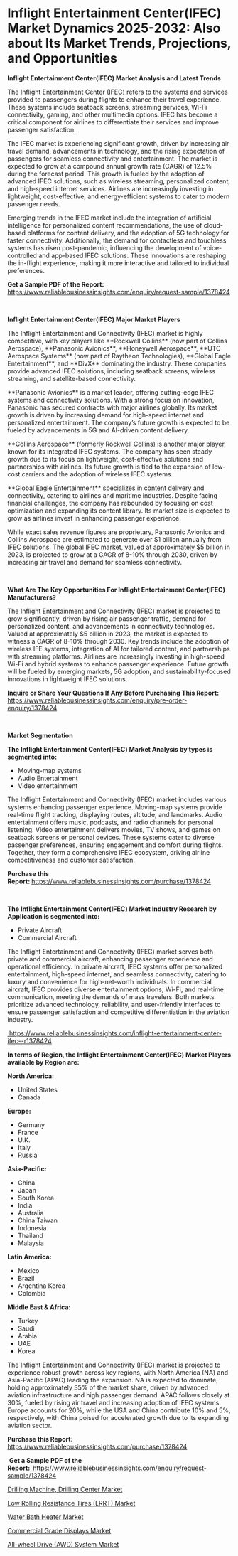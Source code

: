 <p><h1>Inflight Entertainment Center(IFEC) Market Dynamics 2025-2032: Also about Its Market Trends, Projections, and Opportunities</h1></p><p><strong>Inflight Entertainment Center(IFEC) Market Analysis and Latest Trends</strong></p>
<p><p>The Inflight Entertainment Center (IFEC) refers to the systems and services provided to passengers during flights to enhance their travel experience. These systems include seatback screens, streaming services, Wi-Fi connectivity, gaming, and other multimedia options. IFEC has become a critical component for airlines to differentiate their services and improve passenger satisfaction.</p><p>The IFEC market is experiencing significant growth, driven by increasing air travel demand, advancements in technology, and the rising expectation of passengers for seamless connectivity and entertainment. The market is expected to grow at a compound annual growth rate (CAGR) of 12.5% during the forecast period. This growth is fueled by the adoption of advanced IFEC solutions, such as wireless streaming, personalized content, and high-speed internet services. Airlines are increasingly investing in lightweight, cost-effective, and energy-efficient systems to cater to modern passenger needs.</p><p>Emerging trends in the IFEC market include the integration of artificial intelligence for personalized content recommendations, the use of cloud-based platforms for content delivery, and the adoption of 5G technology for faster connectivity. Additionally, the demand for contactless and touchless systems has risen post-pandemic, influencing the development of voice-controlled and app-based IFEC solutions. These innovations are reshaping the in-flight experience, making it more interactive and tailored to individual preferences.</p></p>
<p><strong>Get a Sample PDF of the Report:&nbsp;</strong> <a href="https://www.reliablebusinessinsights.com/enquiry/request-sample/1378424?utm_campaign=1091&utm_medium=2&utm_source=Github&utm_content=ia&utm_term=23012025&utm_id=inflight-entertainment-centerifec">https://www.reliablebusinessinsights.com/enquiry/request-sample/1378424</a></p>
<p>&nbsp;</p>
<p><strong>Inflight Entertainment Center(IFEC) Major Market Players</strong></p>
<p><p>The Inflight Entertainment and Connectivity (IFEC) market is highly competitive, with key players like **Rockwell Collins** (now part of Collins Aerospace), **Panasonic Avionics**, **Honeywell Aerospace**, **UTC Aerospace Systems** (now part of Raytheon Technologies), **Global Eagle Entertainment**, and **DivX** dominating the industry. These companies provide advanced IFEC solutions, including seatback screens, wireless streaming, and satellite-based connectivity.</p><p>**Panasonic Avionics** is a market leader, offering cutting-edge IFEC systems and connectivity solutions. With a strong focus on innovation, Panasonic has secured contracts with major airlines globally. Its market growth is driven by increasing demand for high-speed internet and personalized entertainment. The company’s future growth is expected to be fueled by advancements in 5G and AI-driven content delivery.</p><p>**Collins Aerospace** (formerly Rockwell Collins) is another major player, known for its integrated IFEC systems. The company has seen steady growth due to its focus on lightweight, cost-effective solutions and partnerships with airlines. Its future growth is tied to the expansion of low-cost carriers and the adoption of wireless IFEC systems.</p><p>**Global Eagle Entertainment** specializes in content delivery and connectivity, catering to airlines and maritime industries. Despite facing financial challenges, the company has rebounded by focusing on cost optimization and expanding its content library. Its market size is expected to grow as airlines invest in enhancing passenger experience.</p><p>While exact sales revenue figures are proprietary, Panasonic Avionics and Collins Aerospace are estimated to generate over $1 billion annually from IFEC solutions. The global IFEC market, valued at approximately $5 billion in 2023, is projected to grow at a CAGR of 8-10% through 2030, driven by increasing air travel and demand for seamless connectivity.</p></p>
<p>&nbsp;</p>
<p><strong>What Are The Key Opportunities For Inflight Entertainment Center(IFEC) Manufacturers?</strong></p>
<p><p>The Inflight Entertainment and Connectivity (IFEC) market is projected to grow significantly, driven by rising air passenger traffic, demand for personalized content, and advancements in connectivity technologies. Valued at approximately $5 billion in 2023, the market is expected to witness a CAGR of 8-10% through 2030. Key trends include the adoption of wireless IFE systems, integration of AI for tailored content, and partnerships with streaming platforms. Airlines are increasingly investing in high-speed Wi-Fi and hybrid systems to enhance passenger experience. Future growth will be fueled by emerging markets, 5G adoption, and sustainability-focused innovations in lightweight IFEC solutions.</p></p>
<p><strong>Inquire or Share Your Questions If Any Before Purchasing This Report:</strong> <a href="https://www.reliablebusinessinsights.com/enquiry/pre-order-enquiry/1378424?utm_campaign=1091&utm_medium=2&utm_source=Github&utm_content=ia&utm_term=23012025&utm_id=inflight-entertainment-centerifec">https://www.reliablebusinessinsights.com/enquiry/pre-order-enquiry/1378424</a></p>
<p>&nbsp;</p>
<p><strong>Market Segmentation</strong></p>
<p><strong>The Inflight Entertainment Center(IFEC) Market Analysis by types is segmented into:</strong></p>
<p><ul><li>Moving-map systems</li><li>Audio Entertainment</li><li>Video entertainment</li></ul></p>
<p><p>The Inflight Entertainment and Connectivity (IFEC) market includes various systems enhancing passenger experience. Moving-map systems provide real-time flight tracking, displaying routes, altitude, and landmarks. Audio entertainment offers music, podcasts, and radio channels for personal listening. Video entertainment delivers movies, TV shows, and games on seatback screens or personal devices. These systems cater to diverse passenger preferences, ensuring engagement and comfort during flights. Together, they form a comprehensive IFEC ecosystem, driving airline competitiveness and customer satisfaction.</p></p>
<p><strong>Purchase this Report:&nbsp;</strong><a href="https://www.reliablebusinessinsights.com/purchase/1378424?utm_campaign=1091&utm_medium=2&utm_source=Github&utm_content=ia&utm_term=23012025&utm_id=inflight-entertainment-centerifec">https://www.reliablebusinessinsights.com/purchase/1378424</a></p>
<p>&nbsp;</p>
<p><strong>The Inflight Entertainment Center(IFEC) Market Industry Research by Application is segmented into:</strong></p>
<p><ul><li>Private Aircraft</li><li>Commercial Aircraft</li></ul></p>
<p><p>The Inflight Entertainment and Connectivity (IFEC) market serves both private and commercial aircraft, enhancing passenger experience and operational efficiency. In private aircraft, IFEC systems offer personalized entertainment, high-speed internet, and seamless connectivity, catering to luxury and convenience for high-net-worth individuals. In commercial aircraft, IFEC provides diverse entertainment options, Wi-Fi, and real-time communication, meeting the demands of mass travelers. Both markets prioritize advanced technology, reliability, and user-friendly interfaces to ensure passenger satisfaction and competitive differentiation in the aviation industry.</p></p>
<p><a href="https://www.reliablebusinessinsights.com/inflight-entertainment-center-ifec--r1378424?utm_campaign=1091&utm_medium=2&utm_source=Github&utm_content=ia&utm_term=23012025&utm_id=inflight-entertainment-centerifec">&nbsp;https://www.reliablebusinessinsights.com/inflight-entertainment-center-ifec--r1378424</a></p>
<p><strong>In terms of Region, the Inflight Entertainment Center(IFEC) Market Players available by Region are:</strong></p>
<p>
    <p> <strong> North America: </strong>
        <ul>
            <li>United States</li>
            <li>Canada</li>
        </ul>
        </p> 
    <p> <strong> Europe: </strong>
        <ul>
            <li>Germany</li>
            <li>France</li>
            <li>U.K.</li>
            <li>Italy</li>
            <li>Russia</li>
        </ul>
        </p> 
    <p> <strong> Asia-Pacific: </strong>
        <ul>
            <li>China</li>
            <li>Japan</li>
            <li>South Korea</li>
            <li>India</li>
            <li>Australia</li>
            <li>China Taiwan</li>
            <li>Indonesia</li>
            <li>Thailand</li>
            <li>Malaysia</li>
        </ul>
        </p> 
    <p> <strong> Latin America: </strong>
        <ul>
            <li>Mexico</li>
            <li>Brazil</li>
            <li>Argentina Korea</li>
            <li>Colombia</li>
        </ul>
        </p> 
    <p> <strong> Middle East & Africa: </strong>
        <ul>
            <li>Turkey</li>
            <li>Saudi</li>
            <li>Arabia</li>
            <li>UAE</li>
            <li>Korea</li>
        </ul>
    </p>
    </p>
<p><p>The Inflight Entertainment and Connectivity (IFEC) market is projected to experience robust growth across key regions, with North America (NA) and Asia-Pacific (APAC) leading the expansion. NA is expected to dominate, holding approximately 35% of the market share, driven by advanced aviation infrastructure and high passenger demand. APAC follows closely at 30%, fueled by rising air travel and increasing adoption of IFEC systems. Europe accounts for 20%, while the USA and China contribute 10% and 5%, respectively, with China poised for accelerated growth due to its expanding aviation sector.</p></p>
<p><strong>Purchase this Report: </strong><a href="https://www.reliablebusinessinsights.com/purchase/1378424?utm_campaign=1091&utm_medium=2&utm_source=Github&utm_content=ia&utm_term=23012025&utm_id=inflight-entertainment-centerifec">https://www.reliablebusinessinsights.com/purchase/1378424</a></p>
<p>&nbsp;<strong>Get a Sample PDF of the Report:&nbsp;&nbsp;</strong><a href="https://www.reliablebusinessinsights.com/enquiry/request-sample/1378424?utm_campaign=1091&utm_medium=2&utm_source=Github&utm_content=ia&utm_term=23012025&utm_id=inflight-entertainment-centerifec">https://www.reliablebusinessinsights.com/enquiry/request-sample/1378424</a></p>
<p><strong></strong></p>
<p><p><a href="https://www.linkedin.com/pulse/transforming-connectivity-exploring-drilling-machine-center-pmndf?utm_campaign=1091&utm_medium=2&utm_source=Github&utm_content=ia&utm_term=23012025&utm_id=inflight-entertainment-centerifec">Drilling Machine, Drilling Center Market</a></p><p><a href="https://github.com/edacruz6/Market-Research-Report-List-1/blob/main/low-rolling-resistance-tires-lrrt-market.md?utm_campaign=1091&utm_medium=2&utm_source=Github&utm_content=ia&utm_term=23012025&utm_id=inflight-entertainment-centerifec">Low Rolling Resistance Tires (LRRT) Market</a></p><p><a href="https://www.linkedin.com/pulse/water-bath-heater-market-study-provides-key-insights-projected-a8mdf?utm_campaign=1091&utm_medium=2&utm_source=Github&utm_content=ia&utm_term=23012025&utm_id=inflight-entertainment-centerifec">Water Bath Heater Market</a></p><p><a href="https://www.linkedin.com/pulse/commercial-grade-displays-market-insights-include-historical-ntqqf?utm_campaign=1091&utm_medium=2&utm_source=Github&utm_content=ia&utm_term=23012025&utm_id=inflight-entertainment-centerifec">Commercial Grade Displays Market</a></p><p><a href="https://github.com/princessbartram3/Market-Research-Report-List-1/blob/main/all-wheel-drive-awd-system-market.md?utm_campaign=1091&utm_medium=2&utm_source=Github&utm_content=ia&utm_term=23012025&utm_id=inflight-entertainment-centerifec">All-wheel Drive (AWD) System Market</a></p></p>